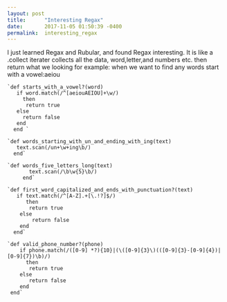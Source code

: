 ```yaml
---
layout: post
title:      "Interesting Regax"
date:       2017-11-05 01:50:39 -0400
permalink:  interesting_regax
---
```



I just learned Regax and Rubular, and found Regax interesting. It is like a .collect iterater collects all the data, word,letter,and numbers etc. then return what we looking for example: when we want to find any words start with a vowel:aeiou 

    `def starts_with_a_vowel?(word)
       if word.match(/^[aeiouAEIOU]+\w/)
         then
          return true
       else
         return false
       end
      end `

    `def words_starting_with_un_and_ending_with_ing(text)
       text.scan(/un+\w+ing\b/)
      end`

    `def words_five_letters_long(text)                     
		   text.scan(/\b\w{5}\b/)
		 end`

    `def first_word_capitalized_and_ends_with_punctuation?(text)
       if text.match(/^[A-Z].+[\.!?]$/)
          then
           return true
        else
            return false
        end
      end`

    `def valid_phone_number?(phone)
        if phone.match(/([0-9] *?){10}|(\([0-9]{3}\)(([0-9]{3}-[0-9]{4})|[0-9]{7})\b)/)
          then
           return true
        else
           return false
        end
     end`



